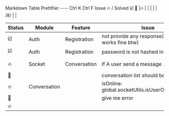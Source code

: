 Markdown Table Prettifier ---- Ctrl K Ctrl F
Issue 🔥  /  Solved ☑️ 📝
|🔥      | |  |  |  | /8/ | |

| Status | Module       | Feature      | Issue                                               | Description | Date    | Remarks  |
|--------|--------------|--------------|-----------------------------------------------------|-------------|---------|----------|
| ☑️     | Auth         | Registration | not provide any response(specialist works fine btw) |             | 26/8/25 |          |
| ☑️     | Auth         | Registration | password is not hashed in database                  |             | 26/8/   |          |
| 🔥     | Socket       | Conversation | If A user send a message .. his                     |             | /8/     | based on |
| 📝     |              |              | conversation list should be updated                 |             | /8/     | sikring  |
| 🔥     | Conversation |              | isOnline: global.socketUtils.isUserOnline(userId)   |             | /8/     |          |
| 📝     |              |              | give me error                                       |             | /8/     |          |
| 🔥     |              |              |                                        |             | /8/     |          |


